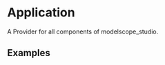 # Application

A Provider for all components of modelscope_studio.

## Examples

<demo name="basic"></demo>
